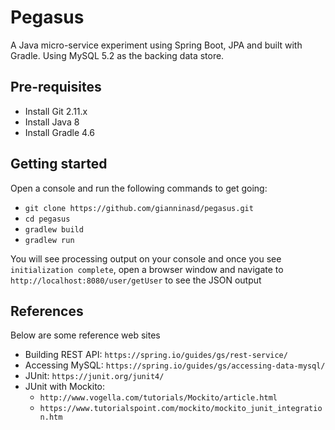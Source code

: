 Pegasus
================
A Java micro-service experiment using Spring Boot, JPA and built with Gradle. Using MySQL 5.2 as the backing data store.

## Pre-requisites
* Install Git 2.11.x
* Install Java 8
* Install Gradle 4.6

## Getting started
Open a console and run the following commands to get going:
* `git clone https://github.com/gianninasd/pegasus.git`
* `cd pegasus`
* `gradlew build`
* `gradlew run`

You will see processing output on your console and once you see `initialization complete`, open a browser window and navigate to `http://localhost:8080/user/getUser` to see the JSON output

## References
Below are some reference web sites
* Building REST API: `https://spring.io/guides/gs/rest-service/`
* Accessing MySQL: `https://spring.io/guides/gs/accessing-data-mysql/`
* JUnit: `https://junit.org/junit4/`
* JUnit with Mockito: 
  * `http://www.vogella.com/tutorials/Mockito/article.html`
  * `https://www.tutorialspoint.com/mockito/mockito_junit_integration.htm`